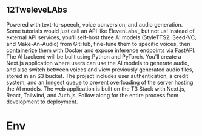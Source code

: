 ## 12TweleveLAbs

 Powered with text-to-speech, voice conversion, and audio generation. Some tutorials would just call an API like ElevenLabs', but not us! Instead of external API services, you'll self-host three AI models (StyleTTS2, Seed-VC, and Make-An-Audio) from GitHub, fine-tune them to specific voices, then containerize them with Docker and expose inference endpoints via FastAPI. The AI backend will be built using Python and PyTorch. You'll create a Next.js application where users can use the AI models to generate audio, and also switch between voices and view previously generated audio files, stored in an S3 bucket. The project includes user authentication, a credit system, and an Inngest queue to prevent overloading of the server hosting the AI models. The web application is built on the T3 Stack with Next.js, React, Tailwind, and Auth.js. Follow along for the entire process from development to deployment.


 # Env